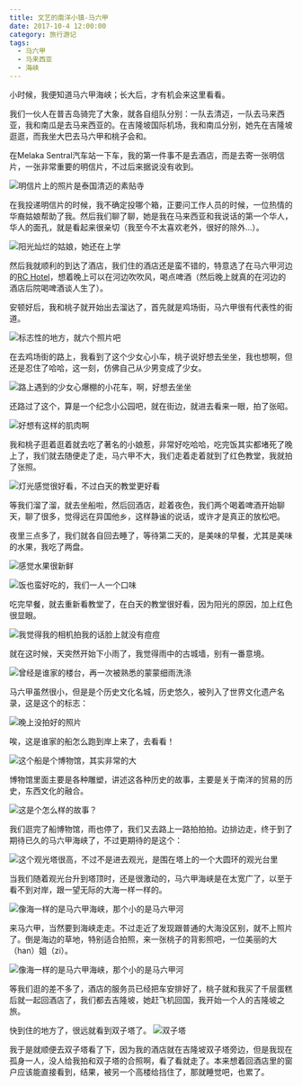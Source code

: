 ```yaml
---
title: 文艺的南洋小镇-马六甲
date: 2017-10-4 12:00:00
category: 旅行游记
tags:
  - 马六甲
  - 马来西亚
  - 海峡
---
```


小时候，我便知道马六甲海峡；长大后，才有机会来这里看看。

我们一伙人在普吉岛骑完了大象，就各自组队分别：一队去清迈，一队去马来西亚，我和南瓜是去马来西亚的。在吉隆坡国际机场，我和南瓜分别，她先在吉隆坡逛逛，而我坐大巴去马六甲和桃子会和。

<!--more-->

在Melaka Sentral汽车站一下车，我的第一件事不是去酒店，而是去寄一张明信片，一张非常重要的明信片，不过后来据说没有收到。

![明信片上的照片是泰国清迈的素贴寺](文艺的南洋小镇-马六甲/1.JPG)

在我投递明信片的时候，我不确定投哪个箱，正要问工作人员的时候，一位热情的华裔姑娘帮助了我。然后我们聊了聊，她是我在马来西亚和我说话的第一个华人，华人的面孔，就是看起来很亲切（我至今不太喜欢老外，很好的除外...）。

![阳光灿烂的姑娘，她还在上学](文艺的南洋小镇-马六甲/2.JPG)

然后我就顺利的到达了酒店，我们住的酒店还是蛮不错的，特意选了在马六甲河边的[RC Hotel](https://www.agoda.com/zh-cn/rc-hotel/hotel/malacca-my.html)，想着晚上可以在河边吹吹风，喝点啤酒（然后晚上就真的在河边的酒店后院喝啤酒谈人生了）。

安顿好后，我和桃子就开始出去溜达了，首先就是鸡场街，马六甲很有代表性的街道。

![标志性的地方，就六个照片吧](文艺的南洋小镇-马六甲/3.JPG)

在去鸡场街的路上，我看到了这个少女心小车，桃子说好想去坐坐，我也想啊，但还是忍住了哈哈，这一刻，仿佛自己从少男变成了少女。

![路上遇到的少女心爆棚的小花车，啊，好想去坐坐](文艺的南洋小镇-马六甲/4.JPG)

还路过了这个，算是一个纪念小公园吧，就在街边，就进去看来一眼，拍了张昭。

![好想有这样的肌肉啊](文艺的南洋小镇-马六甲/5.JPG)

我和桃子逛着逛着就去吃了著名的小娘惹，非常好吃哈哈，吃完饭其实都堵死了晚上了，我们就去随便走了走，马六甲不大，我们走着走着就到了红色教堂，我就拍了张照。

![灯光感觉很好看，不过白天的教堂更好看](文艺的南洋小镇-马六甲/6.JPG)

等我们溜了溜，就去坐船啦，然后回酒店，趁着夜色，我们两个喝着啤酒开始聊天，聊了很多，觉得远在异国他乡，这样静谧的说话，或许才是真正的放松吧。

夜里三点多了，我们就各自回去睡了，等待第二天的，是美味的早餐，尤其是美味的水果，我吃了两盘。


![感觉水果很新鲜](文艺的南洋小镇-马六甲/7.JPG)

![饭也蛮好吃的，我们一人一个口味](文艺的南洋小镇-马六甲/8.JPG)

吃完早餐，就去重新看教堂了，在白天的教堂很好看，因为阳光的原因，加上红色很显眼。

![我觉得我的相机拍我的话脸上就没有痘痘](文艺的南洋小镇-马六甲/9.JPG)

就在这时候，天突然开始下小雨了，我觉得雨中的古城墙，别有一番意境。

![曾经是谁家的楼台，再一次被熟悉的蒙蒙细雨洗涤](文艺的南洋小镇-马六甲/10.JPG)

马六甲虽然很小，但是是个历史文化名城，历史悠久，被列入了世界文化遗产名录，这是这个的标志：

![晚上没拍好的照片](文艺的南洋小镇-马六甲/11.JPG)

唉，这是谁家的船怎么跑到岸上来了，去看看！

![这个船是个博物馆，其实非常的大](文艺的南洋小镇-马六甲/12.JPG)

博物馆里面主要是各种雕塑，讲述这各种历史的故事，主要是关于南洋的贸易的历史，东西文化的融合。

![这是个怎么样的故事？](文艺的南洋小镇-马六甲/13.JPG)

我们逛完了船博物馆，雨也停了，我们又去路上一路拍拍拍。边排边走，终于到了期待已久的马六甲海峡了，不过更期待的是这个：

![这个观光塔很高，不过不是进去观光，是围在塔上的一个大圆环的观光台里](文艺的南洋小镇-马六甲/14.JPG)

当我们随着观光台升到塔顶时，还是很激动的，马六甲海峡是在太宽广了，以至于看不到对岸，跟一望无际的大海一样一样的。

![像海一样的是马六甲海峡，那个小的是马六甲河](文艺的南洋小镇-马六甲/15.JPG)

来马六甲，当然要到海峡走走。不过走近了发现跟普通的大海没区别，就不上照片了。倒是海边的草地，特别适合拍照，来一张桃子的背影照吧，一位美丽的大（han）姐（zi）。

![像海一样的是马六甲海峡，那个小的是马六甲河](文艺的南洋小镇-马六甲/16.JPG)

等我们逛的差不多了，酒店的服务员已经把车安排好了，桃子就和我买了千层蛋糕后就一起回酒店了，我们都去吉隆坡，她赶飞机回国，我开始一个人的吉隆坡之旅。

快到住的地方了，很远就看到双子塔了。
![双子塔](文艺的南洋小镇-马六甲/17.JPG)

我于是就顺便去双子塔看了下，因为我的酒店就在吉隆坡双子塔旁边，但是我现在孤身一人，没人给我拍和双子塔的合照啊，看了看就走了。本来想着回酒店里的窗户应该能直接看到，结果，被另一个高楼给挡住了，那就睡觉吧，也累了。
